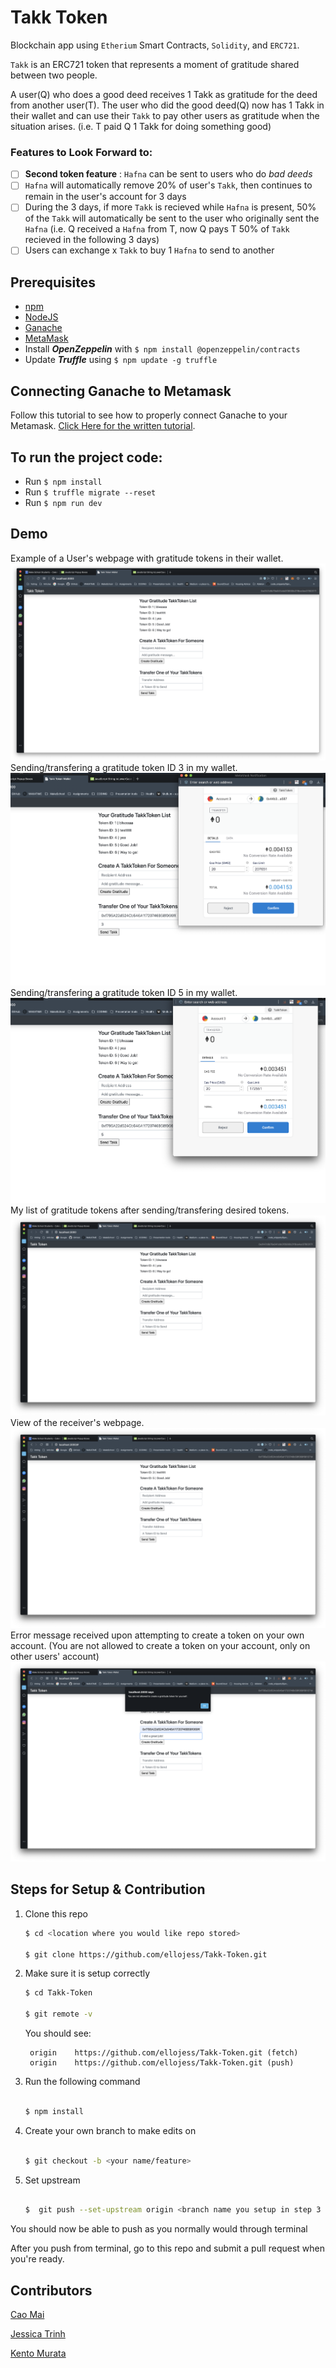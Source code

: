 # Takk Token

 Blockchain app using `Etherium` Smart Contracts, `Solidity`, and `ERC721`. 
 
 `Takk` is an ERC721 token that represents a moment of gratitude shared between two people. 
 
 A user(Q) who does a good deed receives 1 Takk as gratitude for the deed from another user(T). The user who did the good deed(Q) now has 1 Takk in their wallet and can use their `Takk` to pay other users as gratitude when the situation arises.
 (i.e. T paid Q 1 Takk for doing something good)

### Features to Look Forward to: 

- [ ] **Second token feature** :  `Hafna` can be sent to users who do *bad deeds*
- [ ] `Hafna` will automatically remove 20% of user's `Takk`, then continues to remain in the user's account for 3 days
- [ ] During the 3 days, if more `Takk` is recieved while `Hafna` is present, 50% of the `Takk` will automatically be sent to the user who originally sent the `Hafna` (i.e. Q received a `Hafna` from T, now Q pays T 50% of `Takk` recieved in the following 3 days)
- [ ] Users can exchange x `Takk` to buy 1 `Hafna` to send to another

## Prerequisites

- [npm](https://www.npmjs.com/get-npm)
- [NodeJS](https://nodejs.org/en/download/)
- [Ganache](https://www.trufflesuite.com/ganache)
- [MetaMask](https://metamask.io/)
- Install <strong>*OpenZeppelin*</strong> with ```$ npm install @openzeppelin/contracts```
- Update <strong>*Truffle*</strong> using ```$ npm update -g truffle```

## Connecting Ganache to Metamask

Follow this tutorial to see how to properly connect Ganache to your Metamask.
[Click Here for the written tutorial](https://steemit.com/ganache/@matbest/setting-up-ganache-and-metamask-on-my-windows-10-home-laptop).

## To run the project code:

- Run ```$ npm install```
- Run ```$ truffle migrate --reset```
- Run ```$ npm run dev```

## Demo

Example of a User's webpage with gratitude tokens in their wallet.
![](images/TakkToken-1-Sender-Startview.png)
Sending/transfering a gratitude token ID 3 in my wallet.
![](images/TakkToken-3-Send-token3.png)
Sending/transfering a gratitude token ID 5 in my wallet.
![](images/TakkToken-3-Send-token5.png)
My list of gratitude tokens after sending/transfering desired tokens.
![](images/TakkToken-4-Sender-afterview.png)
View of the receiver's webpage.
![](images/TakkToken-5-Receiver-view.png)
Error message received upon attempting to create a token on your own account.
(You are not allowed to create a token on your account, only on other users' account)
![](images/TakkToken-6-Error.png)

## Steps for Setup & Contribution 

1.  Clone this repo 

    ```bash
    $ cd <location where you would like repo stored>

    $ git clone https://github.com/ellojess/Takk-Token.git

    ```

2. Make sure it is setup correctly 

    ```bash
    $ cd Takk-Token

    $ git remote -v

    ```
        
    You should see: 

        origin    https://github.com/ellojess/Takk-Token.git (fetch)
        origin    https://github.com/ellojess/Takk-Token.git (push)
        
3. Run the following command

    ```bash

    $ npm install

    ```
        
4. Create your own branch to make edits on 

    ```bash

    $ git checkout -b <your name/feature>

    ```
        
5. Set upstream 

    ```bash

    $  git push --set-upstream origin <branch name you setup in step 3 above>

    ```

You should now be able to push as you normally would through terminal

After you push from terminal, go to this repo and submit a pull request when you're ready. 



## Contributors 

[Cao Mai](https://github.com/caocmai)

[Jessica Trinh](https://github.com/ellojess)

[Kento Murata](https://github.com/kmurata798)
